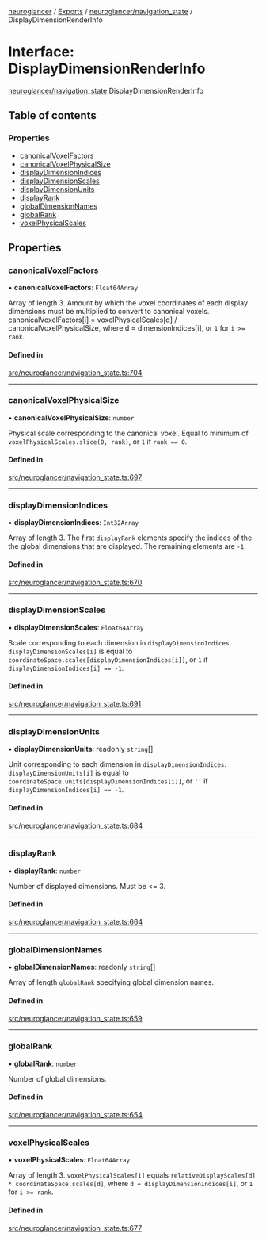 [neuroglancer](../README.md) / [Exports](../modules.md) / [neuroglancer/navigation\_state](../modules/neuroglancer_navigation_state.md) / DisplayDimensionRenderInfo

# Interface: DisplayDimensionRenderInfo

[neuroglancer/navigation_state](../modules/neuroglancer_navigation_state.md).DisplayDimensionRenderInfo

## Table of contents

### Properties

- [canonicalVoxelFactors](neuroglancer_navigation_state.DisplayDimensionRenderInfo.md#canonicalvoxelfactors)
- [canonicalVoxelPhysicalSize](neuroglancer_navigation_state.DisplayDimensionRenderInfo.md#canonicalvoxelphysicalsize)
- [displayDimensionIndices](neuroglancer_navigation_state.DisplayDimensionRenderInfo.md#displaydimensionindices)
- [displayDimensionScales](neuroglancer_navigation_state.DisplayDimensionRenderInfo.md#displaydimensionscales)
- [displayDimensionUnits](neuroglancer_navigation_state.DisplayDimensionRenderInfo.md#displaydimensionunits)
- [displayRank](neuroglancer_navigation_state.DisplayDimensionRenderInfo.md#displayrank)
- [globalDimensionNames](neuroglancer_navigation_state.DisplayDimensionRenderInfo.md#globaldimensionnames)
- [globalRank](neuroglancer_navigation_state.DisplayDimensionRenderInfo.md#globalrank)
- [voxelPhysicalScales](neuroglancer_navigation_state.DisplayDimensionRenderInfo.md#voxelphysicalscales)

## Properties

### canonicalVoxelFactors

• **canonicalVoxelFactors**: `Float64Array`

Array of length 3.  Amount by which the voxel coordinates of each display dimensions must be
multiplied to convert to canonical voxels.  canonicalVoxelFactors[i] = voxelPhysicalScales[d] /
canonicalVoxelPhysicalSize, where d = dimensionIndices[i], or `1` for `i >= rank`.

#### Defined in

[src/neuroglancer/navigation_state.ts:704](https://github.com/ActiveBrainAtlas2/neuroglancer/blob/91617476/src/neuroglancer/navigation_state.ts#L704)

___

### canonicalVoxelPhysicalSize

• **canonicalVoxelPhysicalSize**: `number`

Physical scale corresponding to the canonical voxel.  Equal to minimum of
`voxelPhysicalScales.slice(0, rank)`, or `1` if `rank == 0`.

#### Defined in

[src/neuroglancer/navigation_state.ts:697](https://github.com/ActiveBrainAtlas2/neuroglancer/blob/91617476/src/neuroglancer/navigation_state.ts#L697)

___

### displayDimensionIndices

• **displayDimensionIndices**: `Int32Array`

Array of length 3.  The first `displayRank` elements specify the indices of the the global
dimensions that are displayed.  The remaining elements are `-1`.

#### Defined in

[src/neuroglancer/navigation_state.ts:670](https://github.com/ActiveBrainAtlas2/neuroglancer/blob/91617476/src/neuroglancer/navigation_state.ts#L670)

___

### displayDimensionScales

• **displayDimensionScales**: `Float64Array`

Scale corresponding to each dimension in `displayDimensionIndices`.
`displayDimensionScales[i]` is equal to `coordinateSpace.scales[displayDimensionIndices[i]]`,
or `1` if `displayDimensionIndices[i] == -1`.

#### Defined in

[src/neuroglancer/navigation_state.ts:691](https://github.com/ActiveBrainAtlas2/neuroglancer/blob/91617476/src/neuroglancer/navigation_state.ts#L691)

___

### displayDimensionUnits

• **displayDimensionUnits**: readonly `string`[]

Unit corresponding to each dimension in `displayDimensionIndices`.  `displayDimensionUnits[i]`
is equal to `coordinateSpace.units[displayDimensionIndices[i]]`, or `''` if
`displayDimensionIndices[i] == -1`.

#### Defined in

[src/neuroglancer/navigation_state.ts:684](https://github.com/ActiveBrainAtlas2/neuroglancer/blob/91617476/src/neuroglancer/navigation_state.ts#L684)

___

### displayRank

• **displayRank**: `number`

Number of displayed dimensions.  Must be <= 3.

#### Defined in

[src/neuroglancer/navigation_state.ts:664](https://github.com/ActiveBrainAtlas2/neuroglancer/blob/91617476/src/neuroglancer/navigation_state.ts#L664)

___

### globalDimensionNames

• **globalDimensionNames**: readonly `string`[]

Array of length `globalRank` specifying global dimension names.

#### Defined in

[src/neuroglancer/navigation_state.ts:659](https://github.com/ActiveBrainAtlas2/neuroglancer/blob/91617476/src/neuroglancer/navigation_state.ts#L659)

___

### globalRank

• **globalRank**: `number`

Number of global dimensions.

#### Defined in

[src/neuroglancer/navigation_state.ts:654](https://github.com/ActiveBrainAtlas2/neuroglancer/blob/91617476/src/neuroglancer/navigation_state.ts#L654)

___

### voxelPhysicalScales

• **voxelPhysicalScales**: `Float64Array`

Array of length 3.  `voxelPhysicalScales[i]` equals
`relativeDisplayScales[d] * coordinateSpace.scales[d]`,
where `d = displayDimensionIndices[i]`, or `1` for `i >= rank`.

#### Defined in

[src/neuroglancer/navigation_state.ts:677](https://github.com/ActiveBrainAtlas2/neuroglancer/blob/91617476/src/neuroglancer/navigation_state.ts#L677)
